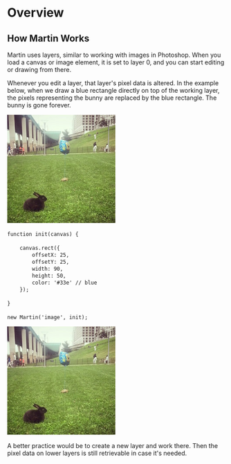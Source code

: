 # Overview

## How Martin Works

Martin uses layers, similar to working with images in Photoshop. When you load a canvas or image element, it is set to layer 0, and you can start editing or drawing from there.

Whenever you edit a layer, that layer's pixel data is altered. In the example below, when we draw a blue rectangle directly on top of the working layer, the pixels representing the bunny are replaced by the blue rectangle. The bunny is gone forever.

<img src="images/martin.jpg" width="250" height="250">

```
function init(canvas) {

    canvas.rect({
        offsetX: 25,
        offsetY: 25,
        width: 90,
        height: 50,
        color: '#33e' // blue
    });

}

new Martin('image', init);
```

<img id="martin-overview" src="images/martin.jpg" width="250" height="250">

A better practice would be to create a new layer and work there. Then the pixel data on lower layers is still retrievable in case it's needed.
